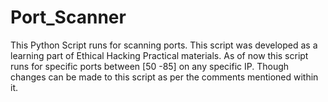 # Port_Scanner
This Python Script runs for scanning ports. This script was developed as a learning part of Ethical Hacking Practical materials. As of now this script runs for specific ports between [50 -85] on any specific IP. Though changes can be made to this script as per the comments mentioned within it.


